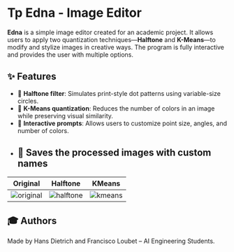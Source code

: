 # Tp Edna - Image Editor

**Edna** is a simple image editor created for an academic project. It allows users to apply two quantization techniques—**Halftone** and **K-Means**—to modify and stylize images in creative ways. The program is fully interactive and provides the user with multiple options.

## ✨ Features

- 🎨 **Halftone filter**: Simulates print-style dot patterns using variable-size circles.
- 🧠 **K-Means quantization**: Reduces the number of colors in an image while preserving visual similarity.
- 🧾 **Interactive prompts**: Allows users to customize point size, angles, and number of colors.
- 💾 Saves the processed images with custom names
  ---

**Original** | **Halftone** | **KMeans**
:--:|:--:|:--:
![original](https://udesa-pc.github.io/tps/tp2/img/soccer.bmp) | ![halftone](https://udesa-pc.github.io/tps/tp2/img/soccer_halftone.png) | ![kmeans](https://udesa-pc.github.io/tps/tp2/img/soccer_kmeans.png)





## 🎓 Authors

Made by Hans Dietrich and Francisco Loubet – AI Engineering Students.
